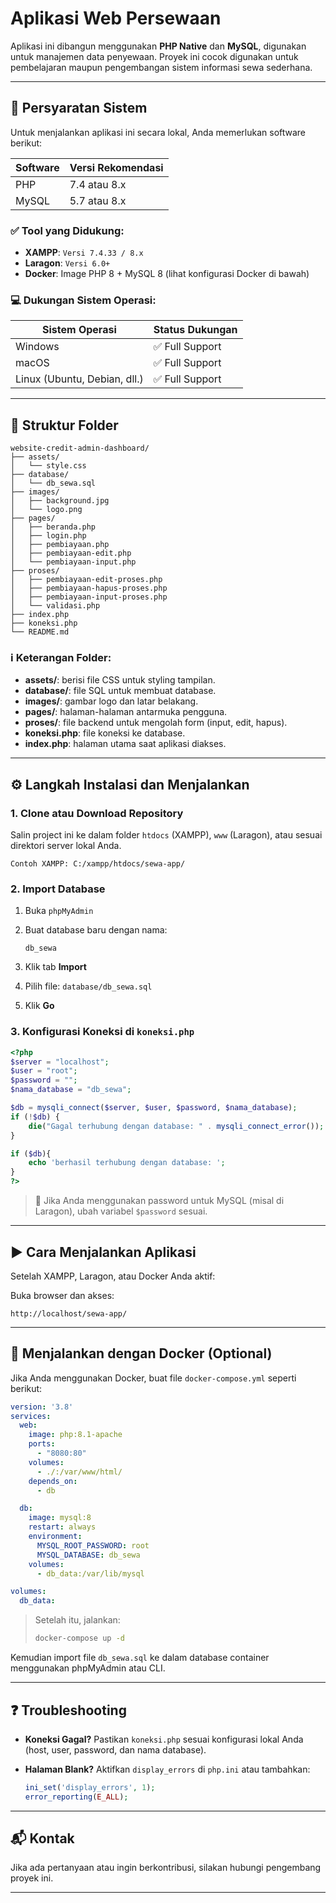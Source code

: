 # Aplikasi Web Persewaan

Aplikasi ini dibangun menggunakan **PHP Native** dan **MySQL**, digunakan untuk manajemen data penyewaan. Proyek ini cocok digunakan untuk pembelajaran maupun pengembangan sistem informasi sewa sederhana.

---

## 🧹 Persyaratan Sistem

Untuk menjalankan aplikasi ini secara lokal, Anda memerlukan software berikut:

| Software | Versi Rekomendasi |
| -------- | ----------------- |
| PHP      | 7.4 atau 8.x      |
| MySQL    | 5.7 atau 8.x      |

### ✅ Tool yang Didukung:

* **XAMPP**: `Versi 7.4.33 / 8.x`
* **Laragon**: `Versi 6.0+`
* **Docker**: Image PHP 8 + MySQL 8 (lihat konfigurasi Docker di bawah)

### 💻 Dukungan Sistem Operasi:

| Sistem Operasi               | Status Dukungan |
| ---------------------------- | --------------- |
| Windows                      | ✅ Full Support  |
| macOS                        | ✅ Full Support  |
| Linux (Ubuntu, Debian, dll.) | ✅ Full Support  |

---

## 📂 Struktur Folder

```
website-credit-admin-dashboard/
├── assets/
│   └── style.css
├── database/
│   └── db_sewa.sql
├── images/
│   ├── background.jpg
│   └── logo.png
├── pages/
│   ├── beranda.php
│   ├── login.php
│   ├── pembiayaan.php
│   ├── pembiayaan-edit.php
│   └── pembiayaan-input.php
├── proses/
│   ├── pembiayaan-edit-proses.php
│   ├── pembiayaan-hapus-proses.php
│   ├── pembiayaan-input-proses.php
│   └── validasi.php
├── index.php
├── koneksi.php
└── README.md
```

### ℹ️ Keterangan Folder:

* **assets/**: berisi file CSS untuk styling tampilan.
* **database/**: file SQL untuk membuat database.
* **images/**: gambar logo dan latar belakang.
* **pages/**: halaman-halaman antarmuka pengguna.
* **proses/**: file backend untuk mengolah form (input, edit, hapus).
* **koneksi.php**: file koneksi ke database.
* **index.php**: halaman utama saat aplikasi diakses.

---

## ⚙️ Langkah Instalasi dan Menjalankan

### 1. Clone atau Download Repository

Salin project ini ke dalam folder `htdocs` (XAMPP), `www` (Laragon), atau sesuai direktori server lokal Anda.

```
Contoh XAMPP: C:/xampp/htdocs/sewa-app/
```

### 2. Import Database

1. Buka `phpMyAdmin`
2. Buat database baru dengan nama:

   ```
   db_sewa
   ```
3. Klik tab **Import**
4. Pilih file: `database/db_sewa.sql`
5. Klik **Go**

### 3. Konfigurasi Koneksi di `koneksi.php`

```php
<?php
$server = "localhost";
$user = "root";
$password = "";
$nama_database = "db_sewa";

$db = mysqli_connect($server, $user, $password, $nama_database);
if (!$db) {
    die("Gagal terhubung dengan database: " . mysqli_connect_error());
}

if ($db){
    echo 'berhasil terhubung dengan database: ';
}
?>
```

> 🔐 Jika Anda menggunakan password untuk MySQL (misal di Laragon), ubah variabel `$password` sesuai.

---

## ▶️ Cara Menjalankan Aplikasi

Setelah XAMPP, Laragon, atau Docker Anda aktif:

Buka browser dan akses:

```
http://localhost/sewa-app/
```

---

## 🚣 Menjalankan dengan Docker (Optional)

Jika Anda menggunakan Docker, buat file `docker-compose.yml` seperti berikut:

```yaml
version: '3.8'
services:
  web:
    image: php:8.1-apache
    ports:
      - "8080:80"
    volumes:
      - ./:/var/www/html/
    depends_on:
      - db

  db:
    image: mysql:8
    restart: always
    environment:
      MYSQL_ROOT_PASSWORD: root
      MYSQL_DATABASE: db_sewa
    volumes:
      - db_data:/var/lib/mysql

volumes:
  db_data:
```

> Setelah itu, jalankan:
>
> ```bash
> docker-compose up -d
> ```

Kemudian import file `db_sewa.sql` ke dalam database container menggunakan phpMyAdmin atau CLI.



---

## ❓ Troubleshooting

* **Koneksi Gagal?**
  Pastikan `koneksi.php` sesuai konfigurasi lokal Anda (host, user, password, dan nama database).

* **Halaman Blank?**
  Aktifkan `display_errors` di `php.ini` atau tambahkan:

  ```php
  ini_set('display_errors', 1);
  error_reporting(E_ALL);
  ```

---

## 📬 Kontak

Jika ada pertanyaan atau ingin berkontribusi, silakan hubungi pengembang proyek ini.

---

